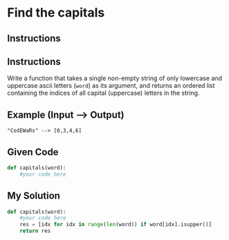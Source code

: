 # Find the capitals

## Instructions

## Instructions

Write a function that takes a single non-empty string of only lowercase and uppercase ascii letters (`word`) as its argument, and returns an ordered list containing the indices of all capital (uppercase) letters in the string.

## Example (Input --> Output)

```
"CodEWaRs" --> [0,3,4,6]
```

## Given Code
```python
def capitals(word):
    #your code here
```

## My Solution
```python
def capitals(word):
    #your code here
    res = [idx for idx in range(len(word)) if word[idx].isupper()]
    return res
```
